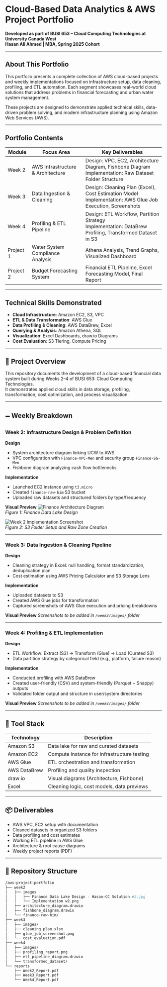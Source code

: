 # Cloud-Based Data Analytics & AWS Project Portfolio

**Developed as part of BUSI 653 – Cloud Computing Technologies at University Canada West**  
**Hasan Ali Ahmed | MBA, Spring 2025 Cohort**

---

## About This Portfolio
This portfolio presents a complete collection of AWS cloud-based projects and weekly implementations focused on infrastructure setup, data cleaning, profiling, and ETL automation. Each segment showcases real-world cloud solutions that address problems in financial forecasting and urban water system management.

These projects are designed to demonstrate applied technical skills, data-driven problem solving, and modern infrastructure planning using Amazon Web Services (AWS).

---

## Portfolio Contents
| Module     | Focus Area                   | Key Deliverables                                     |
|------------|------------------------------|------------------------------------------------------|
| Week 2     | AWS Infrastructure & Architecture | Design: VPC, EC2, Architecture Diagram, Fishbone Diagram <br> Implementation: Raw Dataset Folder Structure |
| Week 3     | Data Ingestion & Cleaning    | Design: Cleaning Plan (Excel), Cost Estimation Model <br> Implementation: AWS Glue Job Execution, Screenshots |
| Week 4     | Profiling & ETL Pipeline     | Design: ETL Workflow, Partition Strategy <br> Implementation: DataBrew Profiling, Transformed Dataset in S3 |
| Project 1  | Water System Compliance Analysis | Athena Analysis, Trend Graphs, Visualized Dashboard  |
| Project 2  | Budget Forecasting System    | Financial ETL Pipeline, Excel Forecasting Model, Final Report |

---

## Technical Skills Demonstrated
- **Cloud Infrastructure**: Amazon EC2, S3, VPC
- **ETL & Data Transformation**: AWS Glue
- **Data Profiling & Cleaning**: AWS DataBrew, Excel
- **Querying & Analysis**: Amazon Athena, SQL
- **Visualization**: Excel Dashboards, draw.io Diagrams
- **Cost Evaluation**: S3 Tiering, Compute Pricing

---

## 🧽 Project Overview
This repository documents the development of a cloud-based financial data system built during Weeks 2–4 of BUSI 653: Cloud Computing Technologies.  
It demonstrates applied cloud skills in data storage, profiling, transformation, cost optimization, and process visualization.

---

## 🗕️ Weekly Breakdown

### Week 2: Infrastructure Design & Problem Definition

**Design**
- System architecture diagram linking UCW to AWS
- VPC configuration with `Finance-VPC-Men` and security group `Finance-SG-Men`
- Fishbone diagram analyzing cash flow bottlenecks

**Implementation**
- Launched EC2 instance using `t3.micro`
- Created `finance-raw-bim` S3 bucket
- Uploaded raw datasets and structured folders by type/frequency

**Visual Preview**
![Finance Architecture Diagram](week2/images/Finance%20Data%20Lake%20Design%20-%20Hasan-CC%20Solution%20%232.jpg)  
*Figure 1: Finance Data Lake Design*

![Week 2 Implementation Screenshot](week2/images/Implementation%20w2.png)  
*Figure 2: S3 Folder Setup and Raw Zone Creation*

---

### Week 3: Data Ingestion & Cleaning Pipeline

**Design**
- Cleaning strategy in Excel: null handling, format standardization, deduplication plan
- Cost estimation using AWS Pricing Calculator and S3 Storage Lens

**Implementation**
- Uploaded datasets to S3
- Created AWS Glue jobs for transformation
- Captured screenshots of AWS Glue execution and pricing breakdowns

**Visual Preview**
*Screenshots to be added in `/week3/images/` folder*

---

### Week 4: Profiling & ETL Implementation

**Design**
- ETL Workflow: Extract (S3) → Transform (Glue) → Load (Curated S3)
- Data partition strategy by categorical field (e.g., platform, failure reason)

**Implementation**
- Conducted profiling with AWS DataBrew
- Created user-friendly (CSV) and system-friendly (Parquet + Snappy) outputs
- Validated folder output and structure in user/system directories

**Visual Preview**
*Screenshots to be added in `/week4/images/` folder*

---

## 🔧 Tool Stack
| Technology      | Description                                |
|----------------|--------------------------------------------|
| Amazon S3      | Data lake for raw and curated datasets     |
| Amazon EC2     | Compute instance for infrastructure testing|
| AWS Glue       | ETL orchestration and transformation        |
| AWS DataBrew   | Profiling and quality inspection            |
| draw.io        | Visual diagrams (Architecture, Fishbone)    |
| Excel          | Cleaning logic, cost models, data previews  |

---

## 📦 Deliverables
- AWS VPC, EC2 setup with documentation
- Cleaned datasets in organized S3 folders
- Data profiling and cost estimates
- Working ETL pipeline in AWS Glue
- Architecture & root cause diagrams
- Weekly project reports (PDF)

---

## 📁 Repository Structure
```bash
/aws-project-portfolio
├── week2
│   ├── images
│   │   ├── Finance Data Lake Design - Hasan-CC Solution #2.jpg
│   │   └── Implementation w2.png
│   ├── architecture_diagram.drawio
│   ├── fishbone_diagram.drawio
│   └── finance-raw-bim/
├── week3
│   ├── images/
│   ├── cleaning_plan.xlsx
│   ├── glue_job_screenshot.png
│   └── cost_evaluation.pdf
├── week4
│   ├── images/
│   ├── profiling_report.png
│   ├── etl_pipeline_diagram.drawio
│   └── transformed_dataset/
└── reports
    ├── Week2_Report.pdf
    ├── Week3_Report.pdf
    └── Week4_Report.pdf
